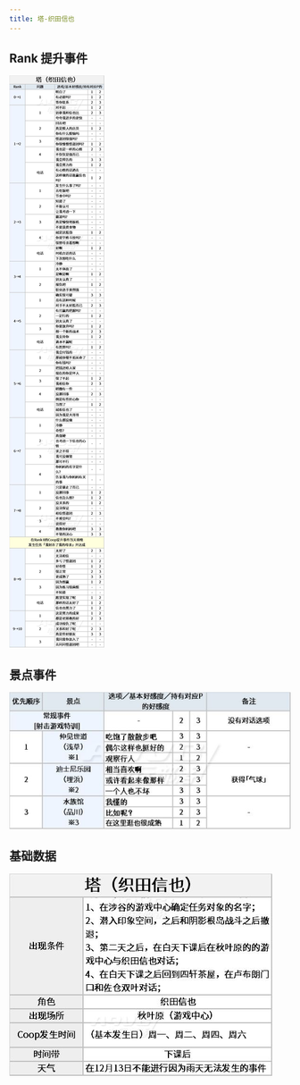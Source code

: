 ```yaml
---
title: 塔-织田信也
---
```


## Rank 提升事件

![](./assets/20200304160526-7982-41100.jpg)

## 景点事件

![](./assets/20200304160527-2039-40980.jpg)

## 基础数据

![](./assets/20200304160526-1165-13286.jpg)
